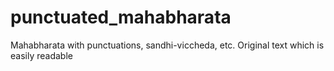 # punctuated_mahabharata
Mahabharata with punctuations, sandhi-viccheda, etc. Original text which is easily readable
